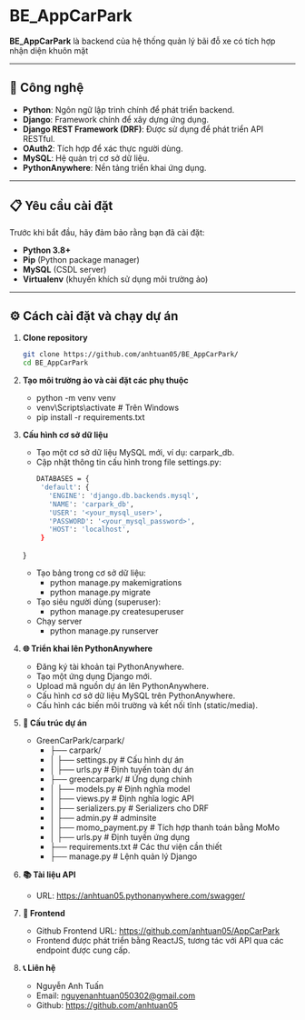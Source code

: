 # BE_AppCarPark

**BE_AppCarPark** là backend của hệ thống quản lý bãi đỗ xe có tích hợp nhận diện khuôn mặt

---

## 🚀 **Công nghệ**

- **Python**: Ngôn ngữ lập trình chính để phát triển backend.
- **Django**: Framework chính để xây dựng ứng dụng.
- **Django REST Framework (DRF)**: Được sử dụng để phát triển API RESTful.
- **OAuth2**: Tích hợp để xác thực người dùng.
- **MySQL**: Hệ quản trị cơ sở dữ liệu.
- **PythonAnywhere**: Nền tảng triển khai ứng dụng.

---

## 📋 **Yêu cầu cài đặt**

Trước khi bắt đầu, hãy đảm bảo rằng bạn đã cài đặt:

- **Python 3.8+**
- **Pip** (Python package manager)
- **MySQL** (CSDL server)
- **Virtualenv** (khuyến khích sử dụng môi trường ảo)

---

## ⚙️ **Cách cài đặt và chạy dự án**

1. **Clone repository**

   ```bash
   git clone https://github.com/anhtuan05/BE_AppCarPark/
   cd BE_AppCarPark
   
2. **Tạo môi trường ảo và cài đặt các phụ thuộc**
    - python -m venv venv
    - venv\Scripts\activate           # Trên Windows
    - pip install -r requirements.txt
   
3. **Cấu hình cơ sở dữ liệu**
   - Tạo một cơ sở dữ liệu MySQL mới, ví dụ: carpark_db.
   - Cập nhật thông tin cấu hình trong file settings.py:
     ```bash
     DATABASES = {
      'default': {
        'ENGINE': 'django.db.backends.mysql',
        'NAME': 'carpark_db',
        'USER': '<your_mysql_user>',
        'PASSWORD': '<your_mysql_password>',
        'HOST': 'localhost',
      }
    }
   
   - Tạo bảng trong cơ sở dữ liệu:
       - python manage.py makemigrations
       - python manage.py migrate
   - Tạo siêu người dùng (superuser):
       - python manage.py createsuperuser
   - Chạy server
       - python manage.py runserver

4. **🌐 Triển khai lên PythonAnywhere**
    - Đăng ký tài khoản tại PythonAnywhere.
    - Tạo một ứng dụng Django mới.
    - Upload mã nguồn dự án lên PythonAnywhere.
    - Cấu hình cơ sở dữ liệu MySQL trên PythonAnywhere.
    - Cấu hình các biến môi trường và kết nối tĩnh (static/media).

5. **📂 Cấu trúc dự án**
   - GreenCarPark/carpark/
     - ├── carpark/
     - │   ├── settings.py        # Cấu hình dự án
     - │   ├── urls.py            # Định tuyến toàn dự án
     - ├── greencarpark/          # Ứng dụng chính
     - │   ├── models.py          # Định nghĩa model
     - │   ├── views.py           # Định nghĩa logic API
     - │   ├── serializers.py     # Serializers cho DRF
     - │   ├── admin.py           # adminsite
     - │   ├── momo_payment.py    # Tích hợp thanh toán bằng MoMo
     - │   ├── urls.py            # Định tuyến ứng dụng
     - ├── requirements.txt       # Các thư viện cần thiết
     - ├── manage.py              # Lệnh quản lý Django

6. **📚 Tài liệu API**
   - URL: https://anhtuan05.pythonanywhere.com/swagger/
   
7. **🎨 Frontend**
   - Github Frontend URL: https://github.com/anhtuan05/AppCarPark
   - Frontend được phát triển bằng ReactJS, tương tác với API qua các endpoint được cung cấp.
    
8. **📞 Liên hệ**
   - Nguyễn Anh Tuấn
   - Email: nguyenanhtuan050302@gmail.com
   - Github: https://github.com/anhtuan05

